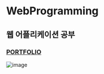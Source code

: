 # WebProgramming

## 웹 어플리케이션 공부


### [PORTFOLIO](http://3.38.101.82/)
![image](https://user-images.githubusercontent.com/69495129/139486939-a2fff39f-d60a-4052-b317-941c536b91db.png)
